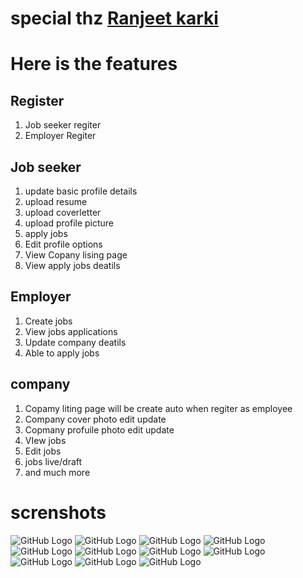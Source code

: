 # special thz [Ranjeet karki](https://www.udemy.com/course/make-a-job-portal-with-laravel-58-and-vue-js/) 

# Here is the features


## Register
1. Job seeker regiter 
2. Employer Regiter 


## Job seeker 
1. update basic profile details
2. upload resume
3. upload coverletter 
4. upload profile picture 
5. apply jobs 
6. Edit profile options 
7. View Copany lising page 
8. View apply jobs deatils 



## Employer

1. Create jobs
2. View jobs applications 
3. Update company deatils 
4. Able to apply jobs 

## company 
1. Copamy liting page will be create auto when regiter as employee 
2. Company cover photo edit update 
3. Copmany profuile photo edit update 
4. VIew jobs 
5. Edit jobs 
6. jobs live/draft 
7. and much more


# screnshots

![GitHub Logo](/screenshots/1.png)
![GitHub Logo](/screenshots/2.png)
![GitHub Logo](/screenshots/3.png)
![GitHub Logo](/screenshots/4.png)
![GitHub Logo](/screenshots/5.png)
![GitHub Logo](/screenshots/6.png)
![GitHub Logo](/screenshots/7.png)
![GitHub Logo](/screenshots/8.png)
![GitHub Logo](/screenshots/9.png)
![GitHub Logo](/screenshots/10.png)
![GitHub Logo](/screenshots/11.png)
